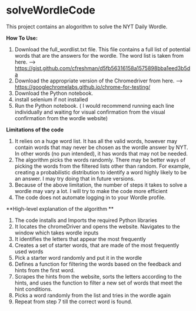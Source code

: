 # solveWordleCode
This project contains an alogorithm to solve the NYT Daily Wordle. 

**How To Use:**
1. Download the full_wordlist.txt file. This file contains a full list of potential words that are the answers for the wordle. The word list is taken from here. --> https://gist.github.com/cfreshman/d5fb56316158a1575898bba1eed3b5da
2. Download the appropriate version of the Chromedriver from here. --> https://googlechromelabs.github.io/chrome-for-testing/
3. Download the Python notebook.
4. install selenium if not installed
5. Run the Python notebook. ( I would recommend running each line individually and  waiting for visual confirmation from the visual confirmation from the wordle website)

**Limitations of the code**
1. It relies on a huge word list. It has all the valid words, however may contain words that may never be chosen as the wordle answer by NYT. In other words (no pun intended), it has words that may not be needed.
2. The algorithm picks the words randomly. There may be better ways of picking the words from the filtered lists other than random. For example, creating a probabilistic distribution to identify a word highly likely to be an answer. I may try doing that in future versions.
3. Because of the above limitation, the number of steps it takes to solve a wordle may vary a lot. I will try to make the code more efficient
4. The code does not automate logging in to your Wordle profile.

**High-level explanation of the algorithm **
1. The code installs and Imports the required Python libraries
2. It locates the chromeDriver and opens the website. Navigates to the window which takes wordle inputs
3. It identifies the letters that appear the most frequently
4. Creates a set of starter words, that are made of the most frequently used words
5. Pick a starter word randomly and put it in the wordle
6. Defines a function for filtering the words based on the feedback and hints from the first word.
7. Scrapes the hints from the website, sorts the letters according to the hints, and uses the function to filter a new set of words that meet the hint conditions.
8. Picks a word randomly from the list and tries in the wordle again
9. Repeat from step 7 till the correct word is found.
 
